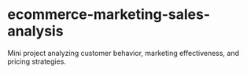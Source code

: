 # ecommerce-marketing-sales-analysis
Mini project analyzing customer behavior, marketing effectiveness, and pricing strategies.
